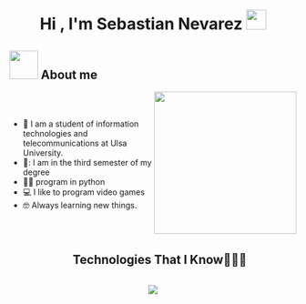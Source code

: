 <h1 align="center"><b>Hi , I'm Sebastian Nevarez </b><img src="https://media.giphy.com/media/hvRJCLFzcasrR4ia7z/giphy.gif" width="35"></h1>



</p>

	
## <picture><img src = "https://github.com/7oSkaaa/7oSkaaa/blob/main/Images/about_me.gif?raw=true" width = 50px></picture> About me

<picture> <img align="right" src="https://github.com/7oSkaaa/7oSkaaa/blob/main/Images/Right_Side.gif?raw=true" width = 250px></picture>

<br><br>

- :school: I am a student of information technologies and telecommunications at Ulsa University.
- 🧢: I am in the third semester of my degree
- :technologist: program in python 
- :computer: I like to program video games
- :nerd_face: Always learning new things.
<br>

<div id="user-content-toc">
  <ul align="center">
    <summary><h2 style="display: inline-block">Technologies That I Know👨🏻‍💻</h2></summary>
  </ul>
</div>
<!--tech stack icons-->
<p align="center">
  <a href="https://skillicons.dev">
    <img src="https://skillicons.dev/icons?i=git,discord,github,linux,py,vscode,md" />
  </a>
</p>

